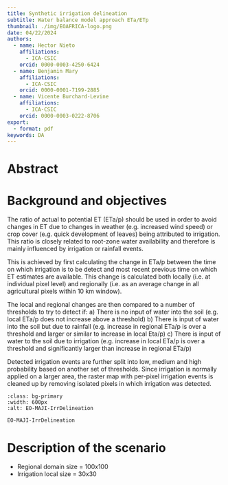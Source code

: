```yaml
---
title: Synthetic irrigation delineation
subtitle: Water balance model approach ETa/ETp
thumbnail: ./img/EOAFRICA-logo.png
date: 04/22/2024
authors:
  - name: Hector Nieto
    affiliations:
      - ICA-CSIC
    orcid: 0000-0003-4250-6424
  - name: Benjamin Mary
    affiliations:
      - ICA-CSIC
    orcid: 0000-0001-7199-2885
  - name: Vicente Burchard-Levine
    affiliations:
      - ICA-CSIC
    orcid: 0000-0003-0222-8706
export: 
  - format: pdf
keywords: DA
---
```


# Abstract


# Background and objectives

<!--
comment
-->


The ratio of actual to potential ET (ETa/p) should be used in order to avoid changes in ET
due to changes in weather (e.g. increased wind speed) or crop cover (e.g. quick development of
leaves) being attributed to irrigation. This ratio is closely related to root-zone water availability and
therefore is mainly influenced by irrigation or rainfall events.

This is achieved by first calculating the change in ETa/p between the time on which irrigation is to be detect and most recent previous time on which ET estimates are available. This change is calculated both locally (i.e. at individual pixel level) and regionally (i.e. as an average change in all agricultural pixels within 10 km window). 

The local and regional changes are then compared to a number of thresholds to try to detect if:
  a) There is no input of water into the soil (e.g. local ETa/p does not increase above a threshold)
  b) There is input of water into the soil but due to rainfall (e.g. increase in regional ETa/p is over a
threshold and larger or similar to increase in local Eta/p)
c) There is input of water to the soil due to irrigation (e.g. increase in local ETa/p is over a
threshold and significantly larger than increase in regional ETa/p)

Detected irrigation events are further split into low, medium and high probability based on another set
of thresholds. Since irrigation is normally applied on a larger area, the raster map with per-pixel
irrigation events is cleaned up by removing isolated pixels in which irrigation was detected.




```{figure} ../img/EO-MAJI-IrrDelineation.png
:class: bg-primary
:width: 600px
:alt: EO-MAJI-IrrDelineation

EO-MAJI-IrrDelineation
```

# Description of the scenario

- Regional domain size = 100x100
- Irrigation local size = 30x30






